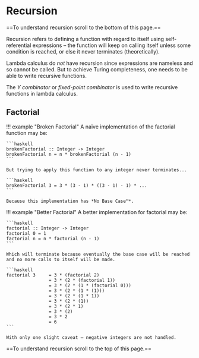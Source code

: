 # Recursion

==To understand recursion scroll to the bottom of this page.==

Recursion refers to defining a function with regard to itself using
self-referential expressions – the function will keep on calling itself unless
some condition is reached, or else it never terminates (theoretically).

Lambda calculus do *not* have recursion since expressions are nameless and so
cannot be called. But to achieve Turing completeness, one needs to be able to
write recursive functions.

The *Y combinator* or *fixed-point combinator* is used to write recursive
functions in lambda calculus.

## Factorial

!!! example "Broken Factorial"
    A naïve implementation of the factorial function may be:

    ```haskell
    brokenFactorial :: Integer -> Integer
    brokenFactorial n = n * brokenFactorial (n - 1)
    ```

    But trying to apply this function to any integer never terminates...

    ```haskell
    brokenFactorial 3 = 3 * (3 - 1) * ((3 - 1) - 1) * ...
    ```

    Because this implementation has *No Base Case™*.

!!! example "Better Factorial"
    A better implementation for factorial may be:

    ```haskell
    factorial :: Integer -> Integer
    factorial 0 = 1
    factorial n = n * factorial (n - 1)
    ```

    Which will terminate because eventually the base case will be reached
    and no more calls to itself will be made.

    ```haskell
    factorial 3     = 3 * (factorial 2)
                    = 3 * (2 * (factorial 1))
                    = 3 * (2 * (1 * (factorial 0)))
                    = 3 * (2 * (1 * (1)))
                    = 3 * (2 * (1 * 1))
                    = 3 * (2 * (1))
                    = 3 * (2 * 1)
                    = 3 * (2)
                    = 3 * 2
                    = 6
    ```

    With only one slight caveat – negative integers are not handled.

==To understand recursion scroll to the top of this page.==
